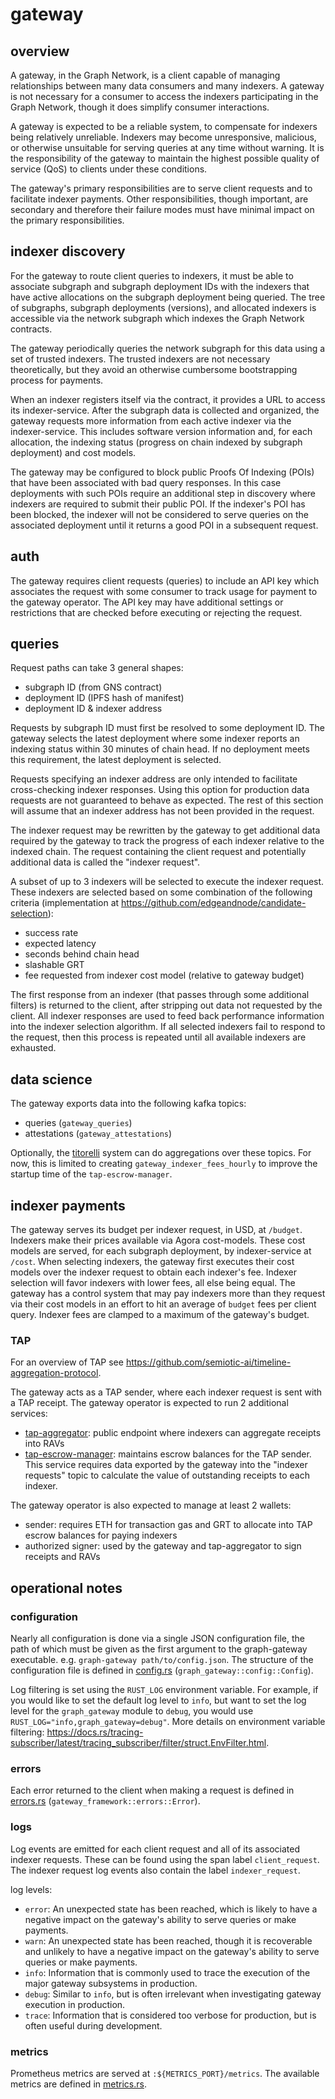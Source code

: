 # gateway

## overview

A gateway, in the Graph Network, is a client capable of managing relationships between many
data consumers and many indexers. A gateway is not necessary for a consumer to access the indexers
participating in the Graph Network, though it does simplify consumer interactions.

A gateway is expected to be a reliable system, to compensate for indexers being relatively
unreliable. Indexers may become unresponsive, malicious, or otherwise unsuitable for serving queries
at any time without warning. It is the responsibility of the gateway to maintain the highest
possible quality of service (QoS) to clients under these conditions.

The gateway's primary responsibilities are to serve client requests and to facilitate indexer
payments. Other responsibilities, though important, are secondary and therefore their failure modes
must have minimal impact on the primary responsibilities.

## indexer discovery

For the gateway to route client queries to indexers, it must be able to associate subgraph and
subgraph deployment IDs with the indexers that have active allocations on the subgraph deployment
being queried. The tree of subgraphs, subgraph deployments (versions), and allocated indexers is
accessible via the network subgraph which indexes the Graph Network contracts.

The gateway periodically queries the network subgraph for this data using a set of trusted indexers.
The trusted indexers are not necessary theoretically, but they avoid an otherwise cumbersome
bootstrapping process for payments.

When an indexer registers itself via the contract, it provides a URL to access its indexer-service.
After the subgraph data is collected and organized, the gateway requests more information from each
active indexer via the indexer-service. This includes software version information and, for each
allocation, the indexing status (progress on chain indexed by subgraph deployment) and cost models.

The gateway may be configured to block public Proofs Of Indexing (POIs) that have been associated
with bad query responses. In this case deployments with such POIs require an additional step in
discovery where indexers are required to submit their public POI. If the indexer's POI has been
blocked, the indexer will not be considered to serve queries on the associated deployment until it
returns a good POI in a subsequent request.

## auth

The gateway requires client requests (queries) to include an API key which associates the request
with some consumer to track usage for payment to the gateway operator. The API key may have
additional settings or restrictions that are checked before executing or rejecting the request.

## queries

Request paths can take 3 general shapes:

- subgraph ID (from GNS contract)
- deployment ID (IPFS hash of manifest)
- deployment ID & indexer address

Requests by subgraph ID must first be resolved to some deployment ID. The gateway selects the latest
deployment where some indexer reports an indexing status within 30 minutes of chain head. If no
deployment meets this requirement, the latest deployment is selected.

Requests specifying an indexer address are only intended to facilitate cross-checking indexer
responses. Using this option for production data requests are not guaranteed to behave as expected.
The rest of this section will assume that an indexer address has not been provided in the request.

The indexer request may be rewritten by the gateway to get additional data required by the gateway
to track the progress of each indexer relative to the indexed chain. The request containing the
client request and potentially additional data is called the "indexer request".

A subset of up to 3 indexers will be selected to execute the indexer request. These indexers are
selected based on some combination of the following criteria (implementation at https://github.com/edgeandnode/candidate-selection):

- success rate
- expected latency
- seconds behind chain head
- slashable GRT
- fee requested from indexer cost model (relative to gateway budget)

The first response from an indexer (that passes through some additional filters) is returned to the
client, after stripping out data not requested by the client. All indexer responses are used to feed
back performance information into the indexer selection algorithm. If all selected indexers fail to
respond to the request, then this process is repeated until all available indexers are exhausted.

## data science

The gateway exports data into the following kafka topics:

- queries (`gateway_queries`)
- attestations (`gateway_attestations`)

Optionally, the [titorelli](https://github.com/edgeandnode/titorelli/) system can do aggregations
over these topics. For now, this is limited to creating `gateway_indexer_fees_hourly` to improve
the startup time of the `tap-escrow-manager`.

## indexer payments

The gateway serves its budget per indexer request, in USD, at `/budget`. Indexers make their prices
available via Agora cost-models. These cost models are served, for each subgraph deployment, by
indexer-service at `/cost`. When selecting indexers, the gateway first executes their cost models
over the indexer request to obtain each indexer's fee. Indexer selection will favor indexers with
lower fees, all else being equal. The gateway has a control system that may pay indexers more than
they request via their cost models in an effort to hit an average of `budget` fees per client query.
Indexer fees are clamped to a maximum of the gateway's budget.

### TAP

For an overview of TAP see https://github.com/semiotic-ai/timeline-aggregation-protocol.

The gateway acts as a TAP sender, where each indexer request is sent with a TAP receipt. The gateway
operator is expected to run 2 additional services:

- [tap-aggregator](https://github.com/semiotic-ai/timeline-aggregation-protocol/tree/main/tap_aggregator):
  public endpoint where indexers can aggregate receipts into RAVs
- [tap-escrow-manager](https://github.com/edgeandnode/tap-escrow-manager):
  maintains escrow balances for the TAP sender. This service requires data exported by the gateway
  into the "indexer requests" topic to calculate the value of outstanding receipts to each indexer.

The gateway operator is also expected to manage at least 2 wallets:

- sender: requires ETH for transaction gas and GRT to allocate into TAP escrow balances for paying indexers
- authorized signer: used by the gateway and tap-aggregator to sign receipts and RAVs

## operational notes

### configuration

Nearly all configuration is done via a single JSON configuration file, the path of which must be
given as the first argument to the graph-gateway executable.
e.g. `graph-gateway path/to/config.json`. The structure of the configuration file is defined in
[config.rs](src/config.rs) (`graph_gateway::config::Config`).

Log filtering is set using the `RUST_LOG` environment variable. For example, if you would like to
set the default log level to `info`, but want to set the log level for the `graph_gateway` module to
`debug`, you would use `RUST_LOG="info,graph_gateway=debug"`. More details on environment variable
filtering: https://docs.rs/tracing-subscriber/latest/tracing_subscriber/filter/struct.EnvFilter.html.

### errors

Each error returned to the client when making a request is defined in [errors.rs](src/errors.rs) (`gateway_framework::errors::Error`).

### logs

Log events are emitted for each client request and all of its associated indexer requests. These can
be found using the span label `client_request`. The indexer request log events also contain the
label `indexer_request`.

log levels:

- `error`: An unexpected state has been reached, which is likely to have a negative impact on the
  gateway's ability to serve queries or make payments.
- `warn`: An unexpected state has been reached, though it is recoverable and unlikely to have a
  negative impact on the gateway's ability to serve queries or make payments.
- `info`: Information that is commonly used to trace the execution of the major gateway subsystems
  in production.
- `debug`: Similar to `info`, but is often irrelevant when investigating gateway execution in
  production.
- `trace`: Information that is considered too verbose for production, but is often useful during
  development.

### metrics

Prometheus metrics are served at `:${METRICS_PORT}/metrics`.
The available metrics are defined in [metrics.rs](src/metrics.rs).
